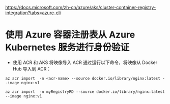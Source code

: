 https://docs.microsoft.com/zh-cn/azure/aks/cluster-container-registry-integration?tabs=azure-cli

# 使用 Azure 容器注册表从 Azure Kubernetes 服务进行身份验证




* 使用 ACR 和 AKS 
 将映像导入 ACR
 通过运行以下命令，将映像从 Docker Hub 导入到 ACR：

```
az acr import  -n <acr-name> --source docker.io/library/nginx:latest --image nginx:v1

az acr import  -n myRegistryRD --source docker.io/library/nginx:latest --image nginx:v1

```


